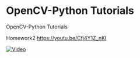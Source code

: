# OpenCV-Python Tutorials
OpenCV-Python Tutorials

Homework2 https://youtu.be/Cfj4Y1Z_nKI

[![Video](https://img.youtube.com/vi/Cfj4Y1Z_nKI/maxresdefault.jpg)](https://www.youtube.com/watch?v=Cfj4Y1Z_nKI)
